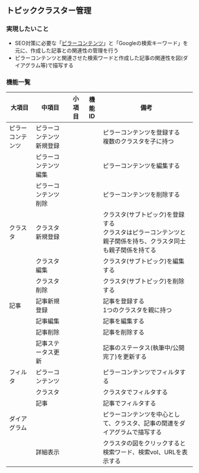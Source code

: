 ## トピッククラスター管理

### 実現したいこと
- SEO対策に必要な「[ピラーコンテンツ](https://gmotech.jp/semlabo/seo/blog/pillar-content/)」と「Googleの検索キーワード」を元に、作成した記事との関連性の管理を行う
- ピラーコンテンツと関連させた検索ワードと作成した記事の関連性を図(ダイアグラム等)で描写する

### 機能一覧
| 大項目 | 中項目 | 小項目 | 機能ID | 備考 |
| ---- | ---- | ---- | ---- | ---- |
| ピラーコンテンツ | ピラーコンテンツ新規登録 |  |  | ピラーコンテンツを登録する<br>複数のクラスタを子に持つ |
|  | ピラーコンテンツ編集 |  |  | ピラーコンテンツを編集する |
|  | ピラーコンテンツ削除 |  |  | ピラーコンテンツを削除する |
| クラスタ | クラスタ新規登録 |  |  | クラスタ(サブトピック)を登録する<br>クラスタはピラーコンテンツと親子関係を持ち、クラスタ同士も親子関係を持てる |
|  | クラスタ編集 |  |  | クラスタ(サブトピック)を編集する |
|  | クラスタ削除 |  |  | クラスタ(サブトピック)を削除する |
| 記事 | 記事新規登録 |  |  | 記事を登録する<br>1つのクラスタを親に持つ |
|  | 記事編集 |  |  | 記事を編集する |
|  | 記事削除 |  |  | 記事を削除する |
|  | 記事ステータス更新 |  |  | 記事のステータス(執筆中/公開完了)を更新する |
| フィルタ | ピラーコンテンツ |  |  | ピラーコンテンツでフィルタする |
|  | クラスタ |  |  | クラスタでフィルタする |
|  | 記事 |  |  | 記事でフィルタする |
| ダイアグラム |  |  |  | ピラーコンテンツを中心として、クラスタ、記事の関連をダイアグラムで描写する |
|  | 詳細表示 |  |  | クラスタの図をクリックすると検索ワード、検索vol、URLを表示する |